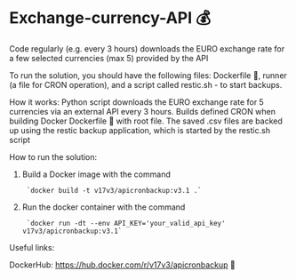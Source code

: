 # Exchange-currency-API 💰
Code regularly (e.g. every 3 hours) downloads the EURO exchange rate for a few selected currencies (max 5) provided by the API 

To run the solution, you should have the following files: Dockerfile 🐳, runner (a file for CRON operation), and a script called restic.sh - to start backups.

How it works: Python script downloads the EURO exchange rate for 5 currencies via an external API every 3 hours. Builds defined CRON when building Docker Dockerfile 🐳 with root file. The saved .csv files are backed up using the restic backup application, which is started by the restic.sh script

How to run the solution:

1) Build a Docker image with the command

        `docker build -t v17v3/apicronbackup:v3.1 .`

2) Run the docker container with the command

        `docker run -dt --env API_KEY='your_valid_api_key' v17v3/apicronbackup:v3.1`

Useful links:

DockerHub: https://hub.docker.com/r/v17v3/apicronbackup 🐳
